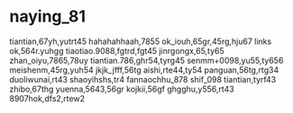 # naying_81
tiantian,67yh,yutrt45
hahahahhaah,7855
ok_iouh,65gr,45rg,hju67
links ok,564r.yuhgg
tiaotiao.9088,fgtrd,fgt45
jinrgongx,65,ty65
zhan_oiyu,7865,78uy
tiantian.786,ghr54,tyrg45
senmm+0098,yu55,ty656
meishenm,45rg,yuh54
jkjk_jfff,56tg
aishi,rte44,ty54
panguan,56tg,rtg34
duoliwunai,rt43
shaoyihshs,tr4
fannaochhu_878
shif_098
tiantian,tyrf43
zhibo,67thg
yuenna,5643,56gr
kojkii,56gf
ghgghu,y556,rt43
8907hok,dfs2,rtew2
